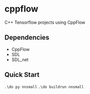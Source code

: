 # cppflow
C++ Tensorflow projects using CppFlow

## Dependencies
- CppFlow
- SDL
- SDL_net

## Quick Start
`.\do py nnsmall`
`.\do buildrun nnsmall`
